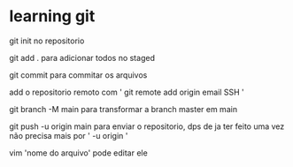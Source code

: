 # learning git 

git init no repositorio

git add . para adicionar todos no staged

git commit para commitar os arquivos

add o repositorio remoto com ' git remote add origin email SSH '

git branch -M main para transformar a branch master em main

git push -u origin main para enviar o repositorio, dps de ja ter feito uma vez não precisa mais por ' -u origin ' 

vim 'nome do arquivo' pode editar ele
